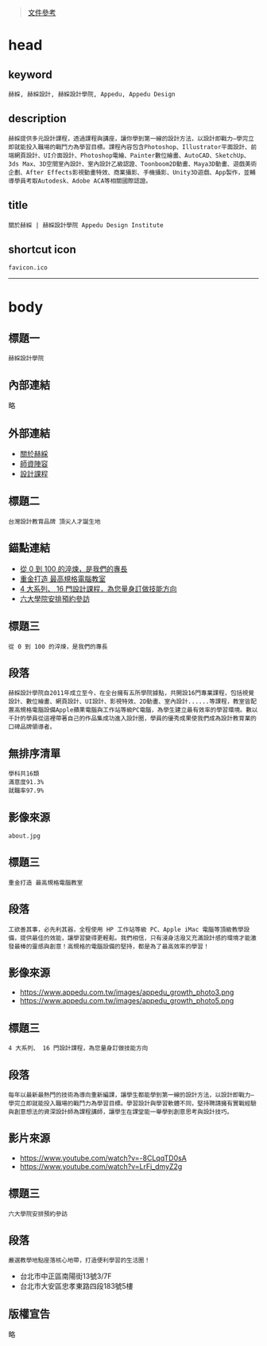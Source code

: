 > [文件參考](https://docs.f2e.idv.tw/html/what-is-html.html)


# head

## keyword
```
赫綵, 赫綵設計, 赫綵設計學院, Appedu, Appedu Design
```

## description
```
赫綵提供多元設計課程，透過課程與講座，讓你學到第一線的設計方法，以設計即戰力—學完立即就能投入職場的戰鬥力為學習目標。課程內容包含Photoshop、Illustrator平面設計、前端網頁設計、UI介面設計、Photoshop電繪、Painter數位繪畫、AutoCAD、SketchUp、3ds Max、3D空間室內設計、室內設計乙級認證、Toonboom2D動畫、Maya3D動畫、遊戲美術企劃、After Effects影視動畫特效、商業攝影、手機攝影、Unity3D遊戲、App製作，並輔導學員考取Autodesk、Adobe ACA等相關國際認證。
```

## title
```
關於赫綵 | 赫綵設計學院 Appedu Design Institute
```

## shortcut icon
```
favicon.ico
```
---
# body

## 標題一
```
赫綵設計學院
```

## 內部連結
略

## 外部連結
* [關於赫綵](https://www.appedu.com.tw/frame-about)
* [師資陣容](https://www.appedu.com.tw/frame-teacher)
* [設計課程](https://www.appedu.com.tw/frame-course)

## 標題二
```
台灣設計教育品牌 頂尖人才誕生地
```

## 錨點連結
* [從 0 到 100 的淬煉，是我們的專長](#)
* [重金打造 最高規格電腦教室](#)
* [4 大系列、 16 門設計課程，為您量身訂做技能方向](#)
* [六大學院安排預約參訪](#)

## 標題三
```
從 0 到 100 的淬煉，是我們的專長
```

## 段落
```
赫綵設計學院自2011年成立至今，在全台擁有五所學院據點，共開設16門專業課程，包括視覺設計、數位繪畫、網頁設計、UI設計、影視特效、2D動畫、室內設計......等課程，教室皆配置高規格電腦設備Apple蘋果電腦與工作站等級PC電腦，為學生建立最有效率的學習環境。數以千計的學員從這裡帶著自己的作品集成功進入設計圈，學員的優秀成果使我們成為設計教育業的口碑品牌領導者。
```

## 無排序清單
```
學科共16類
滿意度91.3%
就職率97.9%
```

## 影像來源
```
about.jpg
```

## 標題三
```
重金打造 最高規格電腦教室
```

## 段落
```
工欲善其事，必先利其器，全程使用 HP 工作站等級 PC、Apple iMac 電腦等頂級教學設備，提供最佳的效能，讓學習變得更輕鬆。我們相信，只有浸身活潑又充滿設計感的環境才能激發最棒的靈感與創意！高規格的電腦設備的堅持，都是為了最高效率的學習！
```

## 影像來源
* https://www.appedu.com.tw/images/appedu_growth_photo3.png
* https://www.appedu.com.tw/images/appedu_growth_photo5.png


## 標題三
```
4 大系列、 16 門設計課程，為您量身訂做技能方向
```

## 段落
```
每年以最新最熱門的技術為導向重新編課，讓學生都能學到第一線的設計方法，以設計即戰力—學完立即就能投入職場的戰鬥力為學習目標。學習設計與學習軟體不同，堅持聘請擁有實戰經驗與創意想法的資深設計師為課程講師，讓學生在課堂能一舉學到創意思考與設計技巧。
```

## 影片來源
* https://www.youtube.com/watch?v=-8CLqqTD0sA
* https://www.youtube.com/watch?v=LrFj_dmyZ2g



## 標題三
```
六大學院安排預約參訪
```

## 段落
```
嚴選教學地點座落核心地帶，打造便利學習的生活圈！
```

* 台北市中正區南陽街13號3/7F
* 台北市大安區忠孝東路四段183號5樓

## 版權宣告
略